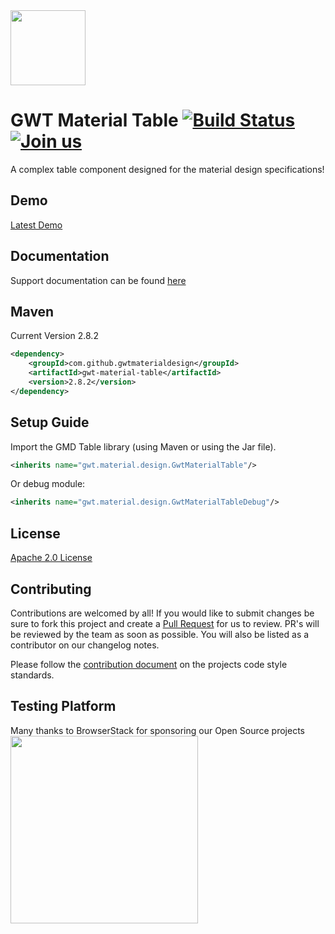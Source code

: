 <img src="https://i.imgur.com/AKO3awU.png" width="120px" />

# GWT Material Table [![Build Status](https://travis-ci.org/GwtMaterialDesign/gwt-material-table.svg?branch=master)](https://travis-ci.org/GwtMaterialDesign/gwt-material-table) [![Join us](https://img.shields.io/badge/slack-channel-purple)](https://gmd-project.slack.com)

A complex table component designed for the material design specifications!

## Demo
[Latest Demo](https://gwtmaterialdesign.github.io/gmd-table-demo/)

## Documentation
Support documentation can be found [here](https://github.com/GwtMaterialDesign/gwt-material-table/wiki)

## Maven
Current Version 2.8.2
```xml
<dependency>
    <groupId>com.github.gwtmaterialdesign</groupId>
    <artifactId>gwt-material-table</artifactId>
    <version>2.8.2</version>
</dependency>
```

## Setup Guide
Import the GMD Table library (using Maven or using the Jar file).

```xml
<inherits name="gwt.material.design.GwtMaterialTable"/>
```
Or debug module:
```xml
<inherits name="gwt.material.design.GwtMaterialTableDebug"/>
```

## License
[Apache 2.0 License](https://github.com/GwtMaterialDesign/gwt-material-table/blob/master/LICENSE.md)

## Contributing
Contributions are welcomed by all! If you would like to submit changes be sure to fork this project and create a [Pull Request](https://yangsu.github.io/pull-request-tutorial/) for us to review. PR's will be reviewed by the team as soon as possible. You will also be listed as a contributor on our changelog notes.

Please follow the [contribution document](https://github.com/GwtMaterialDesign/gwt-material/wiki/Contributing) on the projects code style standards.

## Testing Platform
Many thanks to BrowserStack for sponsoring our Open Source projects<br/>
<a href="https://www.browserstack.com/" target="_blank">
    <img width="300px" src="https://www.browserstack.com/images/layout/browserstack-logo-600x315.png"/>
</a>
